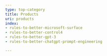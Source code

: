 ```yaml
---
type: top-category
title: Products
uri: products
index:
- rules-to-better-microsoft-surface
- rules-to-better-control4
- rules-to-better-gpt-3
- rules-to-better-chatgpt-prompt-engineering

---
```


